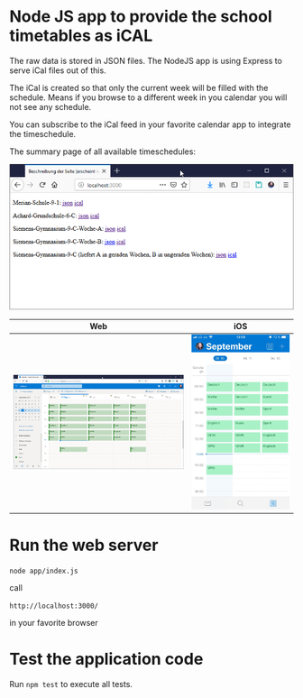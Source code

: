 # Node JS app to provide the school timetables as iCAL

The raw data is stored in JSON files. The NodeJS app is using Express to serve iCal files out of this.

The iCal is created so that only the current week will be filled with the schedule.
Means if you browse to a different week in you calendar you will not see any schedule.

You can subscribe to the iCal feed in your favorite calendar app to integrate the timeschedule.

The summary page of all available timeschedules:

![schedules](./images/icals.png)

Web | iOS
--- | ---
![web](./images/outlook.png) | ![ios](./images/outlook-ios.jpeg)

# Run the web server

`node app/index.js`

call

`http://localhost:3000/`

in your favorite browser

# Test the application code

Run `npm test` to execute all tests.

[1]: https://semaphoreci.com/community/tutorials/getting-started-with-node-js-and-mocha
[2]: https://www.npmjs.com/package/ical-generator


